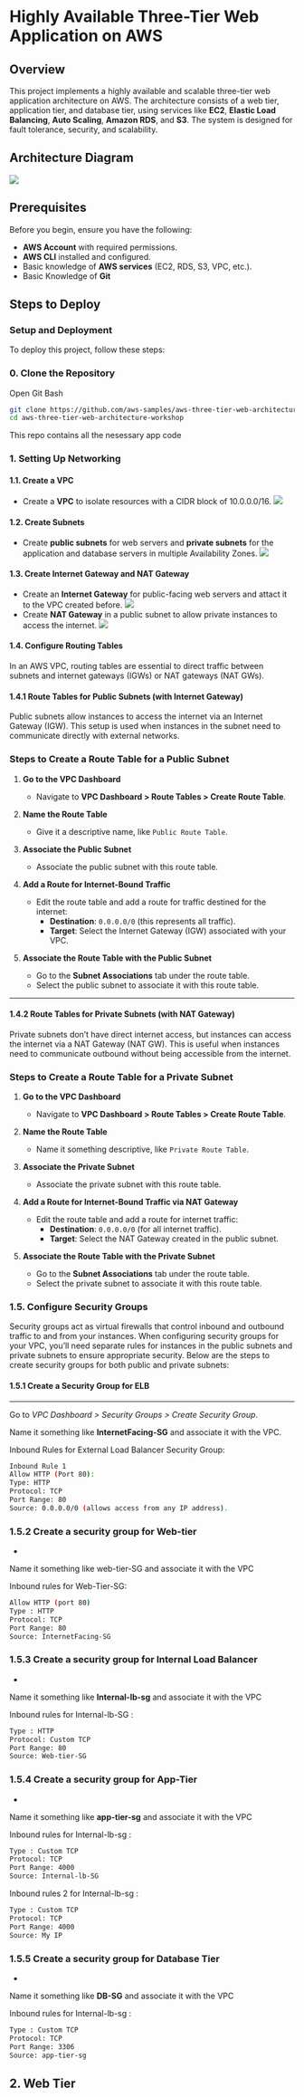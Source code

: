 
# Highly Available Three-Tier Web Application on AWS

## Overview

This project implements a highly available and scalable three-tier web application architecture on AWS. The architecture consists of a web tier, application tier, and database tier, using services like **EC2**, **Elastic Load Balancing**, **Auto Scaling**, **Amazon RDS**, and **S3**. The system is designed for fault tolerance, security, and scalability.

## Architecture Diagram

![](https://github.com/Kishor-Bibin/Highly-Available-Three-Tier-Web-Application-on-AWS-/blob/695e40e15298ff396d6abad74e0b09599d88f4a9/Images/Three-tier-Architecture%20Diagram.png)

## Prerequisites

Before you begin, ensure you have the following:
- **AWS Account** with required permissions.
- **AWS CLI** installed and configured.
- Basic knowledge of **AWS services** (EC2, RDS, S3, VPC, etc.).
- Basic Knowledge of **Git**

## Steps to Deploy

### Setup and Deployment

To deploy this project, follow these steps:

### 0. Clone the Repository
Open Git Bash

```bash
git clone https://github.com/aws-samples/aws-three-tier-web-architecture-workshop.git
cd aws-three-tier-web-architecture-workshop
```
This repo contains all the nesessary app code 

### 1. Setting Up Networking

#### 1.1. Create a VPC
- Create a **VPC** to isolate resources with a CIDR block of 10.0.0.0/16.
![](https://github.com/Kishor-Bibin/Highly-Available-Three-Tier-Web-Application-on-AWS-/blob/4d658c2d7afde140e05783a63ba72d843ff741d9/Images/vpc-create.png)


#### 1.2. Create Subnets
- Create **public subnets** for web servers and **private subnets** for the application and database servers in multiple Availability Zones.
  ![](https://github.com/Kishor-Bibin/Highly-Available-Three-Tier-Web-Application-on-AWS-/blob/4d658c2d7afde140e05783a63ba72d843ff741d9/Images/Subnet-create.png)

#### 1.3. Create Internet Gateway and NAT Gateway
- Create an **Internet Gateway** for public-facing web servers and attact it to the VPC created before.
  ![](https://github.com/Kishor-Bibin/Highly-Available-Three-Tier-Web-Application-on-AWS-/blob/4d658c2d7afde140e05783a63ba72d843ff741d9/Images/IGW-create.png)
- Create **NAT Gateway** in a public subnet to allow private instances to access the internet.
![](https://github.com/Kishor-Bibin/Highly-Available-Three-Tier-Web-Application-on-AWS-/blob/4d658c2d7afde140e05783a63ba72d843ff741d9/Images/NAT-gateway%20create.png)  


#### 1.4. Configure Routing Tables

In an AWS VPC, routing tables are essential to direct traffic between subnets and internet gateways (IGWs) or NAT gateways (NAT GWs).



#### 1.4.1 Route Tables for Public Subnets (with Internet Gateway)

Public subnets allow instances to access the internet via an Internet Gateway (IGW). This setup is used when instances in the subnet need to communicate directly with external networks.

### Steps to Create a Route Table for a Public Subnet

1. **Go to the VPC Dashboard**  
   - Navigate to **VPC Dashboard > Route Tables > Create Route Table**.
   
2. **Name the Route Table**  
   - Give it a descriptive name, like `Public Route Table`.

3. **Associate the Public Subnet**  
   - Associate the public subnet with this route table.

4. **Add a Route for Internet-Bound Traffic**  
   - Edit the route table and add a route for traffic destined for the internet:
     - **Destination**: `0.0.0.0/0` (this represents all traffic).
     - **Target**: Select the Internet Gateway (IGW) associated with your VPC.

5. **Associate the Route Table with the Public Subnet**  
   - Go to the **Subnet Associations** tab under the route table.
   - Select the public subnet to associate it with this route table.

---

#### 1.4.2 Route Tables for Private Subnets (with NAT Gateway)

Private subnets don’t have direct internet access, but instances can access the internet via a NAT Gateway (NAT GW). This is useful when instances need to communicate outbound without being accessible from the internet.

### Steps to Create a Route Table for a Private Subnet

1. **Go to the VPC Dashboard**  
   - Navigate to **VPC Dashboard > Route Tables > Create Route Table**.

2. **Name the Route Table**  
   - Name it something descriptive, like `Private Route Table`.

3. **Associate the Private Subnet**  
   - Associate the private subnet with this route table.

4. **Add a Route for Internet-Bound Traffic via NAT Gateway**  
   - Edit the route table and add a route for internet traffic:
     - **Destination**: `0.0.0.0/0` (for all internet traffic).
     - **Target**: Select the NAT Gateway created in the public subnet.

5. **Associate the Route Table with the Private Subnet**  
   - Go to the **Subnet Associations** tab under the route table.
   - Select the private subnet to associate it with this route table.




### 1.5. Configure Security Groups
Security groups act as virtual firewalls that control inbound and outbound traffic to and from your instances. When configuring security groups for your VPC, you’ll need separate rules for instances in the public subnets and private subnets to ensure appropriate security. Below are the steps to create security groups for both public and private subnets:

#### 1.5.1 Create a Security Group for ELB
---

Go to *VPC Dashboard > Security Groups > Create Security Group*.

Name it something like **InternetFacing-SG** and associate it with the VPC.

Inbound Rules for External Load Balancer Security Group:
``` bash
Inbound Rule 1 
Allow HTTP (Port 80):
Type: HTTP
Protocol: TCP
Port Range: 80
Source: 0.0.0.0/0 (allows access from any IP address).
```

### 1.5.2 Create a security group for Web-tier
-

Name it something like web-tier-SG and associate it with the VPC

Inbound rules for Web-Tier-SG:
``` bash
Allow HTTP (port 80)
Type : HTTP
Protocol: TCP
Port Range: 80
Source: InternetFacing-SG
```

### 1.5.3 Create a security group for Internal Load Balancer
-

Name it something like **Internal-lb-sg** and associate it with the VPC

Inbound rules for Internal-lb-SG : 
``` bash
Type : HTTP
Protocol: Custom TCP
Port Range: 80
Source: Web-tier-SG
```
### 1.5.4 Create a security group for App-Tier
-

Name it something like **app-tier-sg** and associate it with the VPC

Inbound rules for Internal-lb-sg : 
``` bash
Type : Custom TCP
Protocol: TCP
Port Range: 4000
Source: Internal-lb-SG
```
Inbound rules 2 for Internal-lb-sg : 
``` bash
Type : Custom TCP
Protocol: TCP
Port Range: 4000
Source: My IP
```
### 1.5.5 Create a security group for Database Tier
-

Name it something like **DB-SG** and associate it with the VPC

Inbound rules for Internal-lb-sg : 
``` bash
Type : Custom TCP
Protocol: TCP
Port Range: 3306
Source: app-tier-sg
```

## 2. Web Tier


